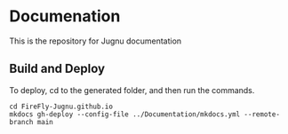 # Documenation
This is the repository for Jugnu documentation

## Build and Deploy
To deploy, cd to the generated folder, and then run the commands.
```
cd FireFly-Jugnu.github.io
mkdocs gh-deploy --config-file ../Documentation/mkdocs.yml --remote-branch main
```

